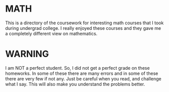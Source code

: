 # MATH
This is a directory of the coursework for interesting math courses that I took 
during undergrad college. I really enjoyed these courses and they gave me a completely
different view on mathematics.

# WARNING
I am NOT a perfect student. So, I did not get a perfect grade on these homeworks.
In some of these there are many errors and in some of these there are very few if not any.
Just be careful when you read, and challenge what I say. This will also make you understand
the problems better.
